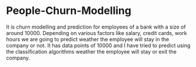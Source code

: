# People-Churn-Modelling
It is churn modelling and prediction for employees of a bank with a size of around 10000. Depending on various factors like salary, credit cards, work hours we are going to predict weather the employee will stay in the company or not. 
It has data points of 10000 and I have tried to predict using the classification algorithms weather the employee will stay or exit the company.
